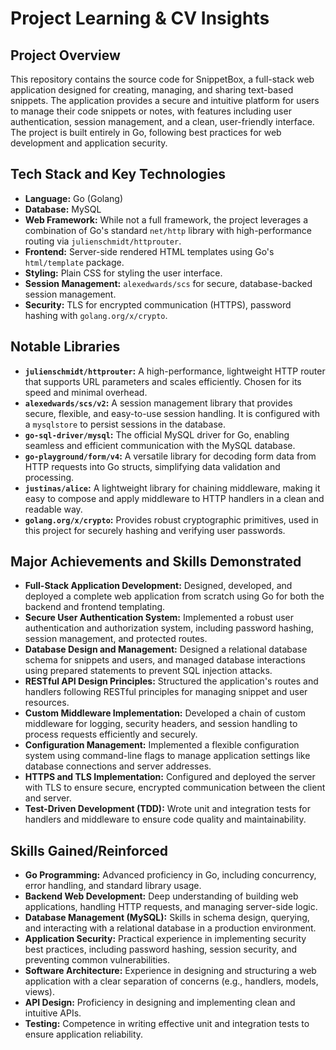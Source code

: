 # Project Learning & CV Insights

## Project Overview

This repository contains the source code for SnippetBox, a full-stack web application designed for creating, managing, and sharing text-based snippets. The application provides a secure and intuitive platform for users to manage their code snippets or notes, with features including user authentication, session management, and a clean, user-friendly interface. The project is built entirely in Go, following best practices for web development and application security.

## Tech Stack and Key Technologies

*   **Language:** Go (Golang)
*   **Database:** MySQL
*   **Web Framework:** While not a full framework, the project leverages a combination of Go's standard `net/http` library with high-performance routing via `julienschmidt/httprouter`.
*   **Frontend:** Server-side rendered HTML templates using Go's `html/template` package.
*   **Styling:** Plain CSS for styling the user interface.
*   **Session Management:** `alexedwards/scs` for secure, database-backed session management.
*   **Security:** TLS for encrypted communication (HTTPS), password hashing with `golang.org/x/crypto`.

## Notable Libraries

*   **`julienschmidt/httprouter`:** A high-performance, lightweight HTTP router that supports URL parameters and scales efficiently. Chosen for its speed and minimal overhead.
*   **`alexedwards/scs/v2`:** A session management library that provides secure, flexible, and easy-to-use session handling. It is configured with a `mysqlstore` to persist sessions in the database.
*   **`go-sql-driver/mysql`:** The official MySQL driver for Go, enabling seamless and efficient communication with the MySQL database.
*   **`go-playground/form/v4`:** A versatile library for decoding form data from HTTP requests into Go structs, simplifying data validation and processing.
*   **`justinas/alice`:** A lightweight library for chaining middleware, making it easy to compose and apply middleware to HTTP handlers in a clean and readable way.
*   **`golang.org/x/crypto`:** Provides robust cryptographic primitives, used in this project for securely hashing and verifying user passwords.

## Major Achievements and Skills Demonstrated

*   **Full-Stack Application Development:** Designed, developed, and deployed a complete web application from scratch using Go for both the backend and frontend templating.
*   **Secure User Authentication System:** Implemented a robust user authentication and authorization system, including password hashing, session management, and protected routes.
*   **Database Design and Management:** Designed a relational database schema for snippets and users, and managed database interactions using prepared statements to prevent SQL injection attacks.
*   **RESTful API Design Principles:** Structured the application's routes and handlers following RESTful principles for managing snippet and user resources.
*   **Custom Middleware Implementation:** Developed a chain of custom middleware for logging, security headers, and session handling to process requests efficiently and securely.
*   **Configuration Management:** Implemented a flexible configuration system using command-line flags to manage application settings like database connections and server addresses.
*   **HTTPS and TLS Implementation:** Configured and deployed the server with TLS to ensure secure, encrypted communication between the client and server.
*   **Test-Driven Development (TDD):** Wrote unit and integration tests for handlers and middleware to ensure code quality and maintainability.

## Skills Gained/Reinforced

*   **Go Programming:** Advanced proficiency in Go, including concurrency, error handling, and standard library usage.
*   **Backend Web Development:** Deep understanding of building web applications, handling HTTP requests, and managing server-side logic.
*   **Database Management (MySQL):** Skills in schema design, querying, and interacting with a relational database in a production environment.
*   **Application Security:** Practical experience in implementing security best practices, including password hashing, session security, and preventing common vulnerabilities.
*   **Software Architecture:** Experience in designing and structuring a web application with a clear separation of concerns (e.g., handlers, models, views).
*   **API Design:** Proficiency in designing and implementing clean and intuitive APIs.
*   **Testing:** Competence in writing effective unit and integration tests to ensure application reliability.
